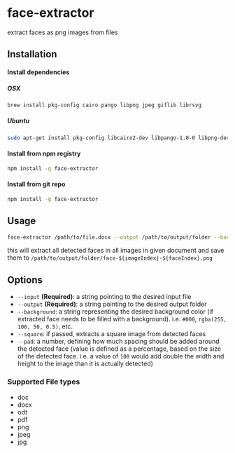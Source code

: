 # face-extractor

extract faces as png images from files

## Installation

#### Install dependencies

##### OSX

```sh
brew install pkg-config cairo pango libpng jpeg giflib librsvg
```

##### Ubuntu

```sh
sudo apt-get install pkg-config libcairo2-dev libpango-1.0-0 libpng-dev libjpeg-dev libgif-dev librsvg2-bin
```

#### Install from npm registry

```sh
npm install -g face-extractor
```

#### Install from git repo

```sh
npm install -g face-extractor
```

## Usage

```sh
face-extractor /path/to/file.docx --output /path/to/output/folder --background "rgba(0, 0, 0, 0)" --square --pad 100
```

this will extract all detected faces in all images in given document and save them to `/path/to/output/folder/face-${imageIndex}-${faceIndex}.png`

## Options

- `--input` **(Required)**:  a string pointing to the desired input file
- `--output` **(Required)**:  a string pointing to the desired output folder
- `--background`: a string representing the desired background color (if extracted face needs to be filled with a background). i.e. `#000`, `rgba(255, 100, 50, 0.5)`, etc.
- `--square`: if passed, extracts a square image from detected faces
- `--pad`: a number, defining how much spacing should be added around the detected face (value is defined as a percentage, based on the size of the detected face. i.e. a value of `100` would add double the width and height to the image than it is actually detected)

### Supported File types

- doc
- docx
- odt
- pdf
- png
- jpeg
- jpg
